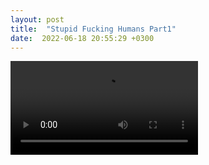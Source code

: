 ```yaml
---
layout: post
title:  "Stupid Fucking Humans Part1"
date:  2022-06-18 20:55:29 +0300
---
```


<video controls>
  <source src="/bojkos-thoughts/assets/images/stupid_momo.mp4" type="video/mp4">
Your browser does not support the video tag.
</video>

